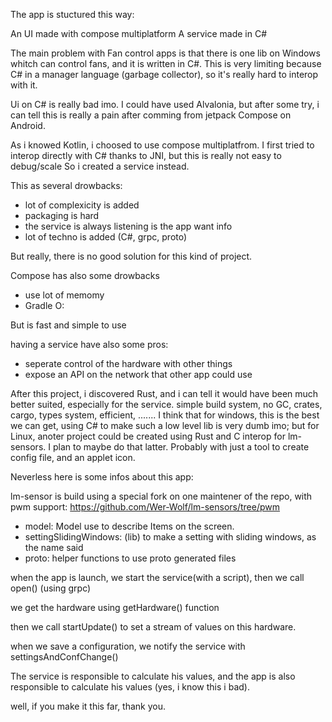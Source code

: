 The app is stuctured this way:

An UI made with compose multiplatform
A service made in C#

The main problem with Fan control apps is that there is one lib on Windows whitch can control fans, and it is written in C#.
This is very limiting because C# in a manager language (garbage collector), so it's really hard to interop with it.

Ui on C# is really bad imo. I could have used Alvalonia, but after some try, i can tell this is really a pain after comming from jetpack Compose on Android.

As i knowed Kotlin, i choosed to use compose multiplatfrom.
I first tried to interop directly with C# thanks to JNI, but this is really not easy to debug/scale
So i created a service instead.

This as several drowbacks:

- lot of complexicity is added
- packaging is hard
- the service is always listening is the app want info
- lot of techno is added (C#, grpc, proto)

But really, there is no good solution for this kind of project.

Compose has also some drowbacks
- use lot of memomy
- Gradle O:

But is fast and simple to use

having a service have also some pros:
- seperate control of the hardware with other things
- expose an API on the network that other app could use

After this project, i discovered Rust, and i can tell it would have been much better suited, especially for the service.
simple build system, no GC, crates, cargo, types system, efficient, .......
I think that for windows, this is the best we can get, using C# to make such a low level lib is very dumb imo; but for Linux, anoter project could be created using Rust and C interop for lm-sensors. I plan to maybe do that latter. Probably with just a tool to create config file, and an applet icon.


Neverless here is some infos about this app:

lm-sensor is build using a special fork on one maintener of the repo, with pwm support:
https://github.com/Wer-Wolf/lm-sensors/tree/pwm

- model: Model use to describe Items on the screen.
- settingSlidingWindows: (lib) to make a setting with sliding windows, as the name said
- proto: helper functions to use proto generated files


when the app is launch, we start the service(with a script), then we call open() (using grpc)

we get the hardware using getHardware() function

then we call startUpdate() to set a stream of values on this hardware.

when we save a configuration, we notify the service with settingsAndConfChange()

The service is responsible to calculate his values, and the app is also responsible to calculate his values (yes, i know this i bad).

well, if you make it this far, thank you.
